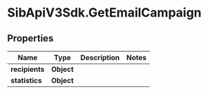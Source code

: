 # SibApiV3Sdk.GetEmailCampaign

## Properties
Name | Type | Description | Notes
------------ | ------------- | ------------- | -------------
**recipients** | **Object** |  | 
**statistics** | **Object** |  | 


